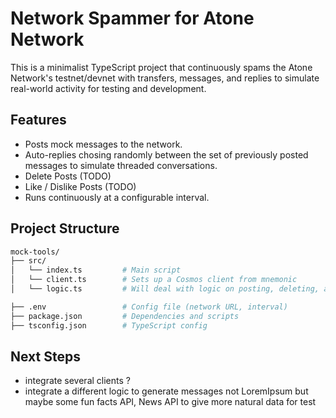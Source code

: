 # Network Spammer for Atone Network

This is a minimalist TypeScript project that continuously spams the Atone Network's testnet/devnet with transfers, messages, and replies to simulate real-world activity for testing and development.

## Features

- Posts mock messages to the network.
- Auto-replies chosing randomly between the set of previously posted messages to simulate threaded conversations.
- Delete Posts (TODO)
- Like / Dislike Posts (TODO)
- Runs continuously at a configurable interval.

## Project Structure

```bash
mock-tools/
├── src/
│   └── index.ts         # Main script
│   └── client.ts        # Sets up a Cosmos client from mnemonic
│   └── logic.ts         # Will deal with logic on posting, deleting, and replying

├── .env                 # Config file (network URL, interval)
├── package.json         # Dependencies and scripts
├── tsconfig.json        # TypeScript config
```

## Next Steps
- integrate several clients ?
- integrate a different logic to generate messages not LoremIpsum but maybe some fun facts API, News API to give more natural data for test 